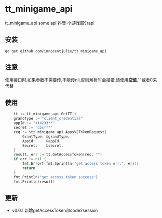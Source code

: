 # tt_minigame_api
tt_minigame_api some api 抖音 小游戏部分api

## 安装
    go get github.com/innocentjulie/tt_minigame_api

## 注意
使用接口时,如果参数不需要传,不能传nil,否则解析时会报错,请使用**空值**,""或者0来代替

## 使用
```go
	tt := tt_minigame_api.GetTT()
	grandType := "client_credential"
	appId := "tt4233**"
	secret := "cbs***"
	req := &tt_minigame_api.AppsV2TokenRequest{
		GrantType: &grandType,
		Appid:     &appId,
		Secret:    &secret,
	}
	result, err := tt.GetAccessToken(req, "")
	if err != nil {
		fmt.Errorf(fmt.Sprintln("get access token err:", err))
		return
	}
	fmt.Println("get access token success")
	fmt.Println(result)
```

## 更新
 - v0.0.1 新增getAccessToken和code2session
